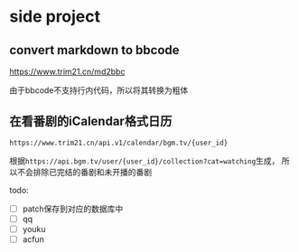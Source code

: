 # side project

## convert markdown to bbcode

https://www.trim21.cn/md2bbc

由于bbcode不支持行内代码，所以将其转换为粗体

## 在看番剧的iCalendar格式日历

`https://www.trim21.cn/api.v1/calendar/bgm.tv/{user_id}`

根据`https://api.bgm.tv/user/{user_id}/collection?cat=watching`生成，
所以不会排除已完结的番剧和未开播的番剧


todo:
- [ ] patch保存到对应的数据库中
- [ ] qq
- [ ] youku
- [ ] acfun
